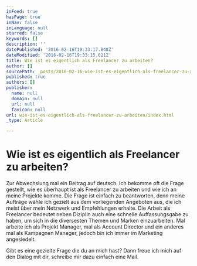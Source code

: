 ```yaml
---
inFeed: true
hasPage: true
inNav: false
inLanguage: null
starred: false
keywords: []
description: ''
datePublished: '2016-02-16T19:33:17.848Z'
dateModified: '2016-02-16T19:33:15.621Z'
title: Wie ist es eigentlich als Freelancer zu arbeiten?
author: []
sourcePath: _posts/2016-02-16-wie-ist-es-eigentlich-als-freelancer-zu-arbeiten.md
published: true
authors: []
publisher:
  name: null
  domain: null
  url: null
  favicon: null
url: wie-ist-es-eigentlich-als-freelancer-zu-arbeiten/index.html
_type: Article

---
```

# Wie ist es eigentlich als Freelancer zu arbeiten?

Zur Abwechslung mal ein Beitrag auf deutsch. Ich bekomme oft die Frage gestellt, wie es überhaupt ist als Freelancer zu arbeiten und wie ich an meine Projekte komme. Die Frage ist einfach zu beantworten, denn meine Aufträge wähle ich gezielt aus dem vorliegenden Angeboten aus, die ich meist über mein Netzwerk und Empfehlungen erhalte. Die Arbeit als Freelancer bedeutet neben Diziplin auch eine schnelle Auffassungsgabe zu haben, um sich in die diversesten Themen und Marken einzuarbeiten. Mal arbeite ich als Projekt Manager, mal als Account Director und ein anderes mal als Kampagnen Manager, jedoch bin ich immer im Marketing angesiedelt. 

Gibt es eine gezielte Frage die du an mich hast? Dann freue ich mich auf den Dialog mit dir, schreibe mir dazu einfach eine Mail.